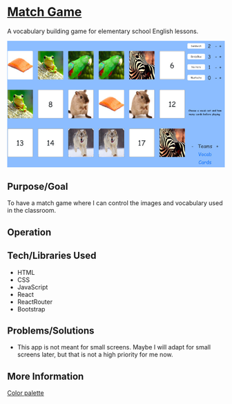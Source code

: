 # [Match Game](https://teflassistant.com/match-game/)

A vocabulary building game for elementary school English lessons.

![Screenshot](screenshot.jpg)

## Purpose/Goal

To have a match game where I can control the images and vocabulary used in the classroom.

## Operation

## Tech/Libraries Used

- HTML
- CSS
- JavaScript
- React
- ReactRouter
- Bootstrap

## Problems/Solutions

- This app is not meant for small screens. Maybe I will adapt for small screens later, but that is not a high priority for me now.

## More Information

[Color palette](https://paletton.com/#uid=53C0u0keqYP05++8h+jjuW9o1QF)
